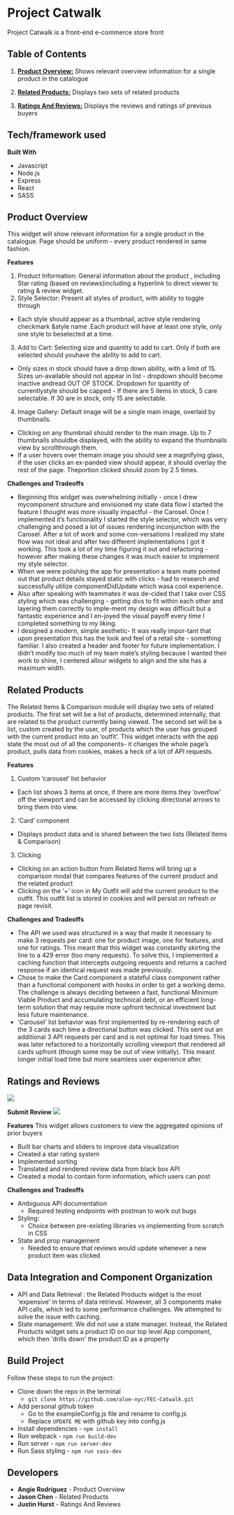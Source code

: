 # Project Catwalk
Project Catwalk is a front-end e-commerce store front

## Table of Contents

1. [**Product Overview:**](#product-overview) Shows relevant overview information for a single product in the catalogue

2. [**Related Products:**](#related-products) Displays two sets of related products

3. [**Ratings And Reviews:**](#ratings-and-reviews) Displays the reviews and ratings of previous buyers

## Tech/framework used

**Built With**
- Javascript
- Node.js
- Express
- React
- SASS



## Product Overview
This widget will show relevant information for a single product in the catalogue. Page should be uniform - every product rendered in same fashion.

**Features**
1. Product Information: General information about the product , including Star rating (based on reviews)including a hyperlink to direct viewer to rating & review widget.
2. Style Selector: Present all styles of product, with ability to toggle through
  * Each style should appear as a thumbnail, active style rendering checkmark &style name .Each product will have at least one style, only one style to beselected at a time.
3. Add to Cart: Selecting size and quantity to add to cart. Only if both are selected should youhave the ability to add to cart.
  * Only sizes in stock should have a drop down ability, with a limit of 15. Sizes un-available should not appear in list - dropdown should become inactive andread OUT OF STOCK. Dropdown for quantity of currentlystyle should be capped - If there are 5 items in stock, 5 care selectable. If 30 are in stock, only 15 are selectable.
4. Image Gallery: Default image will be a single main image, overlaid by thumbnails.
  *  Clicking on any thumbnail should render to the main image. Up to 7 thumbnails shouldbe displayed,  with the ability to expand the thumbnails view by scrollthrough them.
  * If a user hovers over themain image you should see a magnifying glass, if the user clicks an ex-panded view should appear, it should overlay the rest of the page. Theportion clicked should zoom by 2.5 times.

**Challenges and Tradeoffs**
* Beginning this widget was overwhelming initially - once I drew mycomponent structure and envisioned my state data flow I started the feature I thought was more visually impactful - the Carosel. Once I implemented it’s functionality I started the style selector, which was very challenging and posed a lot of issues rendering inconjunction with the Carosel. After a lot of work and some con-versations I realized my state flow was not ideal and after two different implementations I got it working. This took a lot of my time figuring it out and refactoring - however after making these changes it was much easier to implement my style selector.
* When we were polishing the app for presentation a team mate pointed out that product details stayed static with clicks - had to research and successfully utilize componentDidUpdate which wasa cool experience.
* Also after speaking with teammates it was de-cided that I take over CSS styling which was challenging - getting divs to fit within each other and layering them correctly to imple-ment my design was difficult  but a fantastic experience and I en-joyed the visual payoff every time I completed something to my liking.
* I designed a modern, simple aesthetic- It was really impor-tant that upon presentation this has the look and feel of a retail site - something familiar. I also created a header and footer for future implementation. I didn’t modify too much of my team mate’s styling because I wanted their work to shine, I centered allour widgets to align and the site has a maximum width.



## Related Products
The Related Items & Comparison module will display two sets of related products.  The first set will be a list of products, determined internally, that are related to the product currently being viewed.  The second set will be a list, custom created by the user, of products which the user has grouped with the current product into an ‘outfit’.
This widget interacts with the app state the most out of all the components- it changes the whole page’s product, pulls data from cookies, makes a heck of a lot of API requests.

**Features**
1. Custom ‘carousel’ list behavior
  * Each list shows 3 items at once, if there are more items they ‘overflow’ off the viewport and can be accessed by clicking directional arrows to bring them into view.
2. ‘Card’ component
  * Displays product data and is shared between the two lists (Related Items & Comparison)
3. Clicking
  * Clicking on an action button from Related Items will bring up a comparison modal that compares features of the current product and the related product
  * Clicking on the ‘+’ icon in My Outfit will add the current product to the outfit. This outfit list is stored in cookies and will persist on refresh or page revisit.

**Challenges and Tradeoffs**
* The API we used was structured in a way that made it necessary to make 3 requests per card: one for product image, one for features, and one for ratings. This meant that this widget was constantly skirting the line to a 429 error (too many requests). To solve this, I implemented a caching function that intercepts outgoing requests and returns a cached response if an identical request was made previously.
* Chose to make the Card component a stateful class component rather than a functional component with hooks in order to get a working demo. The challenge is always deciding between a fast, functional Minimum Viable Product and accumulating technical debt, or an efficient long-term solution that may require more upfront technical investment but less future maintenance.
* ‘Carousel’ list behavior was first implemented by re-rendering each of the 3 cards each time a directional button was clicked. This sent out an additional 3 API requests per card and is not optimal for load times. This was later refactored to a horizontally scrolling viewport that rendered all cards upfront (though some may be out of view initially). This meant longer initial load time but more seamless user experience after.



## Ratings and Reviews
![](gifs_and_images/Reviews.png)

**Submit Review**
![](gifs_and_images/Modal.png)

**Features**
This widget allows customers to view the aggregated opinions of prior buyers
* Built bar charts and sliders to improve data visualization
* Created a star rating system
* Implemented sorting
* Translated and rendered review data from black box API
* Created a modal to contain form information, which users can post

**Challenges and Tradeoffs**
* Ambiguous API documentation
    * Required testing endpoints with postman to work out bugs
* Styling:
    * Choice between pre-existing libraries vs implementing from scratch in CSS
* State and prop management
    * Needed to ensure that reviews would update whenever a new product item was clicked

 <!-- ![](gifs_and_images/ratingsAndReviews.gif) -->
 <!-- ![](gifs_and_images/screenshots/ratingsAndReviews_modal.png) -->
 <!-- ![name](gifs_and_images/screenshots/overviewScroll.gif) -->


## Data Integration and Component Organization

  * API and Data Retrieval : the Related Products widget is the most 'expensive' in terms of data retrieval. However, all 3 components make API calls, which led to some performance challenges. We attempted to solve the issue with caching.
  * State management: We did not use a state manager. Instead, the Related Products widget sets a product ID on our top level App component, which then 'drills down' the product ID as a property


## Build Project
Follow these steps to run the project:
- Clone down the repo in the terminal
  * `git clone https://github.com/aloe-nyc/FEC-Catwalk.git`
- Add personal github token
  * Go to the exampleConfig.js file and rename to config.js
  * Replace `UPDATE ME` with github key into config.js
- Install dependencies - `npm install`
- Run webpack - `npm run build-dev`
- Run server - `npm run server-dev`
- Run Sass styling - `npm run sass-dev`


## Developers
- **Angie Rodriguez** - Product Overview
- **Jason Chen** - Related Products
- **Justin Hurst** - Ratings And Reviews
